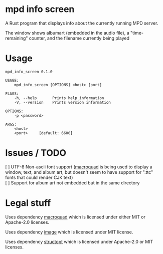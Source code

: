 # mpd info screen

A Rust program that displays info about the currently running MPD server.

The window shows albumart (embedded in the audio file), a "time-remaining"
counter, and the filename currently being played

# Usage

    mpd_info_screen 0.1.0
    
    USAGE:
        mpd_info_screen [OPTIONS] <host> [port]
    
    FLAGS:
        -h, --help       Prints help information
        -V, --version    Prints version information
    
    OPTIONS:
        -p <password>        
    
    ARGS:
        <host>    
        <port>     [default: 6600]

# Issues / TODO

[ ] UTF-8 Non-ascii font support
([macroquad](https://crates.io/crates/macroquad) is being used to display a
window, text, and album art, but doesn't seem to have support for ".ttc" fonts
that could render CJK text)  
[ ] Support for album art not embedded but in the same directory

# Legal stuff

Uses dependency [macroquad](https://crates.io/crates/macroquad) which is
licensed under either MIT or Apache-2.0 licenses.

Uses dependency [image](https://crates.io/crates/image) which is licensed under
MIT license.

Uses dependency [structopt](https://crates.io/crates/structopt) which is
licensed under Apache-2.0 or MIT licenses.
